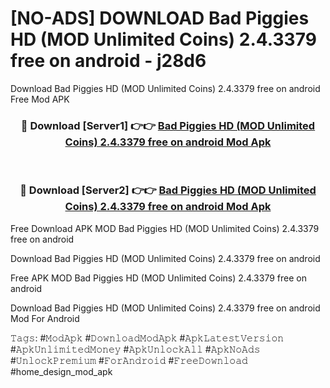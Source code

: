 # [NO-ADS] DOWNLOAD Bad Piggies HD (MOD Unlimited Coins) 2.4.3379 free on android - j28d6
Download Bad Piggies HD (MOD Unlimited Coins) 2.4.3379 free on android Free Mod APK

<div align="center">
<h3>🔴 Download [Server1] 👉👉 <a href="https://apk-comot.site?title=Bad_Piggies_HD_(MOD_Unlimited_Coins)_2.4.3379_free_on_android">Bad Piggies HD (MOD Unlimited Coins) 2.4.3379 free on android Mod Apk</a></h3><br>

<h3>🔴 Download [Server2] 👉👉 <a href="https://apk-comot.site?title=Bad_Piggies_HD_(MOD_Unlimited_Coins)_2.4.3379_free_on_android">Bad Piggies HD (MOD Unlimited Coins) 2.4.3379 free on android Mod Apk</a></h3>
</div>


Free Download APK MOD Bad Piggies HD (MOD Unlimited Coins) 2.4.3379 free on android

Download Bad Piggies HD (MOD Unlimited Coins) 2.4.3379 free on android 

Free APK MOD Bad Piggies HD (MOD Unlimited Coins) 2.4.3379 free on android 

Download Bad Piggies HD (MOD Unlimited Coins) 2.4.3379 free on android Mod For Android

𝚃𝚊𝚐𝚜: #𝙼𝚘𝚍𝙰𝚙𝚔 #𝙳𝚘𝚠𝚗𝚕𝚘𝚊𝚍𝙼𝚘𝚍𝙰𝚙𝚔 #𝙰𝚙𝚔𝙻𝚊𝚝𝚎𝚜𝚝𝚅𝚎𝚛𝚜𝚒𝚘𝚗 #𝙰𝚙𝚔𝚄𝚗𝚕𝚒𝚖𝚒𝚝𝚎𝚍𝙼𝚘𝚗𝚎𝚢 #𝙰𝚙𝚔𝚄𝚗𝚕𝚘𝚌𝚔𝙰𝚕𝚕 #𝙰𝚙𝚔𝙽𝚘𝙰𝚍𝚜 #𝚄𝚗𝚕𝚘𝚌𝚔𝙿𝚛𝚎𝚖𝚒𝚞𝚖 #𝙵𝚘𝚛𝙰𝚗𝚍𝚛𝚘𝚒𝚍 #𝙵𝚛𝚎𝚎𝙳𝚘𝚠𝚗𝚕𝚘𝚊𝚍 #home_design_mod_apk